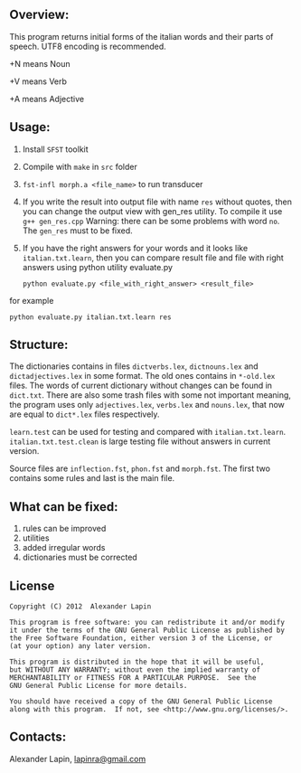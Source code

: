 Overview:
---------

This program returns initial forms of the italian words and their parts of speech. UTF8 encoding is recommended.

+N means Noun

+V means Verb

+A means Adjective

Usage:
------

1. Install `SFST` toolkit
2. Compile with `make` in `src` folder
3. `fst-infl morph.a <file_name>` to run transducer
4. If you write the result into output file with name `res` without quotes, then you can change the output view with gen_res utility. To compile it use
	`g++ gen_res.cpp`
Warning: there can be some problems with word `no`. The `gen_res` must to be fixed.
5. If you have the right answers for your words and it looks like `italian.txt.learn`, then you can compare result file and file with right answers using python utility evaluate.py

	`python evaluate.py <file_with_right_answer> <result_file>`
	
for example

	python evaluate.py italian.txt.learn res
	

Structure:
----------

The dictionaries contains in files `dictverbs.lex`, `dictnouns.lex` and `dictadjectives.lex` in some format. The old ones contains in `*-old.lex` files. The words of current dictionary without changes can be found in `dict.txt`. There are also some trash files with some not important meaning, the program uses only `adjectives.lex`, `verbs.lex` and `nouns.lex`, that now are equal to `dict*.lex` files respectively.

`learn.test` can be used for testing and compared with `italian.txt.learn`.
`italian.txt.test.clean` is large testing file without answers in current version.

Source files are `inflection.fst`, `phon.fst` and `morph.fst`. The first two contains some rules and last is the main file.

What can be fixed:
------------------
1. rules can be improved
2. utilities
3. added irregular words
4. dictionaries must be corrected

License
-------
    Copyright (C) 2012  Alexander Lapin

    This program is free software: you can redistribute it and/or modify
    it under the terms of the GNU General Public License as published by
    the Free Software Foundation, either version 3 of the License, or
    (at your option) any later version.

    This program is distributed in the hope that it will be useful,
    but WITHOUT ANY WARRANTY; without even the implied warranty of
    MERCHANTABILITY or FITNESS FOR A PARTICULAR PURPOSE.  See the
    GNU General Public License for more details.

    You should have received a copy of the GNU General Public License
    along with this program.  If not, see <http://www.gnu.org/licenses/>.
	
Contacts:
---------
Alexander Lapin, lapinra@gmail.com
